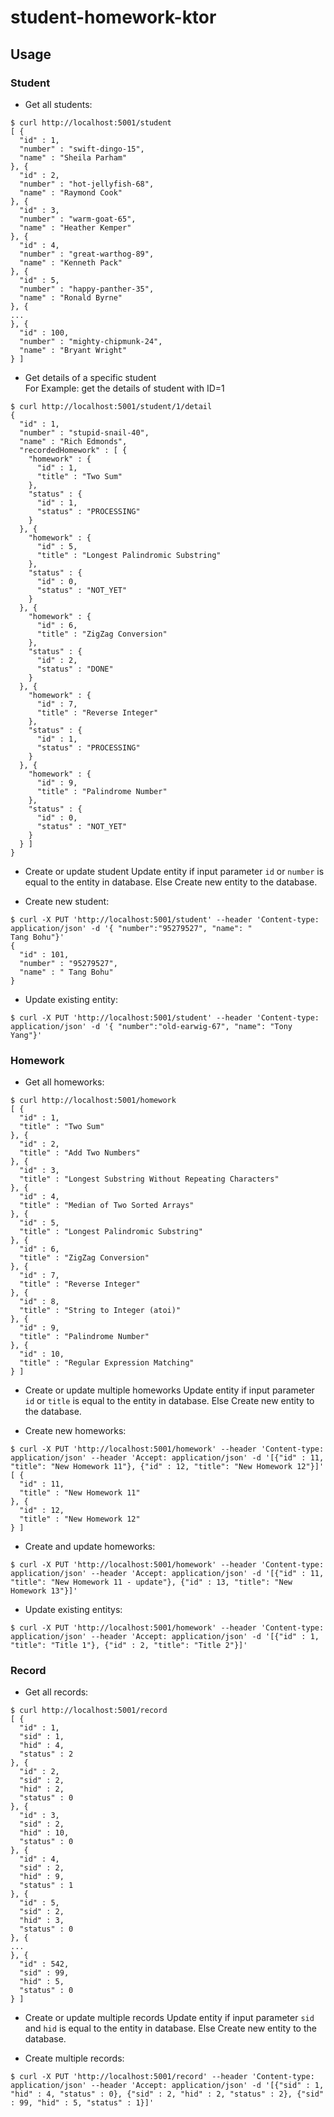 # student-homework-ktor

## Usage

### Student

- Get all students:
```
$ curl http://localhost:5001/student
[ {
  "id" : 1,
  "number" : "swift-dingo-15",
  "name" : "Sheila Parham"
}, {
  "id" : 2,
  "number" : "hot-jellyfish-68",
  "name" : "Raymond Cook"
}, {
  "id" : 3,
  "number" : "warm-goat-65",
  "name" : "Heather Kemper"
}, {
  "id" : 4,
  "number" : "great-warthog-89",
  "name" : "Kenneth Pack"
}, {
  "id" : 5,
  "number" : "happy-panther-35",
  "name" : "Ronald Byrne"
}, {
...
}, {
  "id" : 100,
  "number" : "mighty-chipmunk-24",
  "name" : "Bryant Wright"
} ]
```
- Get details of a specific student
<br/>For Example: get the details of student with ID=1
```
$ curl http://localhost:5001/student/1/detail
{
  "id" : 1,
  "number" : "stupid-snail-40",
  "name" : "Rich Edmonds",
  "recordedHomework" : [ {
    "homework" : {
      "id" : 1,
      "title" : "Two Sum"
    },
    "status" : {
      "id" : 1,
      "status" : "PROCESSING"
    }
  }, {
    "homework" : {
      "id" : 5,
      "title" : "Longest Palindromic Substring"
    },
    "status" : {
      "id" : 0,
      "status" : "NOT_YET"
    }
  }, {
    "homework" : {
      "id" : 6,
      "title" : "ZigZag Conversion"
    },
    "status" : {
      "id" : 2,
      "status" : "DONE"
    }
  }, {
    "homework" : {
      "id" : 7,
      "title" : "Reverse Integer"
    },
    "status" : {
      "id" : 1,
      "status" : "PROCESSING"
    }
  }, {
    "homework" : {
      "id" : 9,
      "title" : "Palindrome Number"
    },
    "status" : {
      "id" : 0,
      "status" : "NOT_YET"
    }
  } ]
}
```

- Create or update student
Update entity if input parameter `id` or `number` is equal to the entity in database. Else Create new entity to the database.

- Create new student:
```
$ curl -X PUT 'http://localhost:5001/student' --header 'Content-type: application/json' -d '{ "number":"95279527", "name": "
Tang Bohu"}'
{
  "id" : 101,
  "number" : "95279527",
  "name" : " Tang Bohu"
}
```

- Update existing entity:
```
$ curl -X PUT 'http://localhost:5001/student' --header 'Content-type: application/json' -d '{ "number":"old-earwig-67", "name": "Tony Yang"}'
```

### Homework

- Get all homeworks:
```
$ curl http://localhost:5001/homework
[ {
  "id" : 1,
  "title" : "Two Sum"
}, {
  "id" : 2,
  "title" : "Add Two Numbers"
}, {
  "id" : 3,
  "title" : "Longest Substring Without Repeating Characters"
}, {
  "id" : 4,
  "title" : "Median of Two Sorted Arrays"
}, {
  "id" : 5,
  "title" : "Longest Palindromic Substring"
}, {
  "id" : 6,
  "title" : "ZigZag Conversion"
}, {
  "id" : 7,
  "title" : "Reverse Integer"
}, {
  "id" : 8,
  "title" : "String to Integer (atoi)"
}, {
  "id" : 9,
  "title" : "Palindrome Number"
}, {
  "id" : 10,
  "title" : "Regular Expression Matching"
} ]
```

- Create or update multiple homeworks
Update entity if input parameter `id` or `title` is equal to the entity in database. Else Create new entity to the database.

- Create new homeworks:
```
$ curl -X PUT 'http://localhost:5001/homework' --header 'Content-type: application/json' --header 'Accept: application/json' -d '[{"id" : 11, "title": "New Homework 11"}, {"id" : 12, "title": "New Homework 12"}]'
[ {
  "id" : 11,
  "title" : "New Homework 11"
}, {
  "id" : 12,
  "title" : "New Homework 12"
} ]
```

- Create and update homeworks:
```
$ curl -X PUT 'http://localhost:5001/homework' --header 'Content-type: application/json' --header 'Accept: application/json' -d '[{"id" : 11, "title": "New Homework 11 - update"}, {"id" : 13, "title": "New Homework 13"}]'
```

- Update existing entitys:
```
$ curl -X PUT 'http://localhost:5001/homework' --header 'Content-type: application/json' --header 'Accept: application/json' -d '[{"id" : 1, "title": "Title 1"}, {"id" : 2, "title": "Title 2"}]'
```

### Record

- Get all records:
```
$ curl http://localhost:5001/record
[ {
  "id" : 1,
  "sid" : 1,
  "hid" : 4,
  "status" : 2
}, {
  "id" : 2,
  "sid" : 2,
  "hid" : 2,
  "status" : 0
}, {
  "id" : 3,
  "sid" : 2,
  "hid" : 10,
  "status" : 0
}, {
  "id" : 4,
  "sid" : 2,
  "hid" : 9,
  "status" : 1
}, {
  "id" : 5,
  "sid" : 2,
  "hid" : 3,
  "status" : 0
}, {
...
}, {
  "id" : 542,
  "sid" : 99,
  "hid" : 5,
  "status" : 0
} ]
```

- Create or update multiple records
Update entity if input parameter `sid` and `hid` is equal to the entity in database. Else Create new entity to the database.

- Create multiple records:
```
$ curl -X PUT 'http://localhost:5001/record' --header 'Content-type: application/json' --header 'Accept: application/json' -d '[{"sid" : 1, "hid" : 4, "status" : 0}, {"sid" : 2, "hid" : 2, "status" : 2}, {"sid" : 99, "hid" : 5, "status" : 1}]'
```
